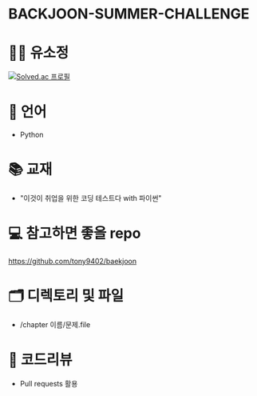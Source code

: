 # BACKJOON-SUMMER-CHALLENGE

# 👨‍💻 유소정
[![Solved.ac
프로필](http://mazassumnida.wtf/api/generate_badge?boj=yoosojeong1107)](https://solved.ac/yoosojeong1107)


# 🐴 언어
* Python


# 📚 교재
* "이것이 취업을 위한 코딩 테스트다 with 파이썬"


# 💻 참고하면 좋을 repo
https://github.com/tony9402/baekjoon


# 🗂 디렉토리 및 파일
* /chapter 이름/문제.file


# 📝 코드리뷰
* Pull requests 활용
